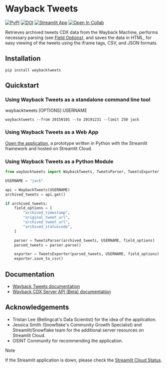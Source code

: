 # Wayback Tweets

[![PyPI](https://img.shields.io/pypi/v/waybacktweets)](https://pypi.org/project/waybacktweets) [![DOI](https://zenodo.org/badge/DOI/10.5281/zenodo.12528447.svg)](https://doi.org/10.5281/zenodo.12528447) [![Streamlit App](https://static.streamlit.io/badges/streamlit_badge_black_white.svg)](https://waybacktweets.streamlit.app) [![Open In Collab](https://colab.research.google.com/assets/colab-badge.svg)](https://colab.research.google.com/drive/1tnaM3rMWpoSHBZ4P_6iHFPjraWRQ3OGe?usp=sharing)


Retrieves archived tweets CDX data from the Wayback Machine, performs necessary parsing (see [Field Options](https://claromes.github.io/waybacktweets/field_options.html)), and saves the data in HTML, for easy viewing of the tweets using the iframe tags, CSV, and JSON formats.

## Installation

```shell
pip install waybacktweets
```

## Quickstart

### Using Wayback Tweets as a standalone command line tool

waybacktweets [OPTIONS] USERNAME

```shell
waybacktweets --from 20150101 --to 20191231 --limit 250 jack
```

### Using Wayback Tweets as a Web App

[Open the application](https://waybacktweets.streamlit.app), a prototype written in Python with the Streamlit framework and hosted on Streamlit Cloud.

### Using Wayback Tweets as a Python Module

```python
from waybacktweets import WaybackTweets, TweetsParser, TweetsExporter

USERNAME = "jack"

api = WaybackTweets(USERNAME)
archived_tweets = api.get()

if archived_tweets:
    field_options = [
        "archived_timestamp",
        "original_tweet_url",
        "archived_tweet_url",
        "archived_statuscode",
    ]

    parser = TweetsParser(archived_tweets, USERNAME, field_options)
    parsed_tweets = parser.parse()

    exporter = TweetsExporter(parsed_tweets, USERNAME, field_options)
    exporter.save_to_csv()
```

## Documentation

- [Wayback Tweets documentation](https://claromes.github.io/waybacktweets)
- [Wayback CDX Server API (Beta) documentation](https://archive.org/developers/wayback-cdx-server.html)

## Acknowledgements

- Tristan Lee (Bellingcat's Data Scientist) for the idea of the application.
- Jessica Smith (Snowflake's Community Growth Specialist) and Streamlit/Snowflake team for the additional server resources on Streamlit Cloud.
- OSINT Community for recommending the application.

> [!NOTE]
> If the Streamlit application is down, please check the [Streamlit Cloud Status](https://www.streamlitstatus.com/).
